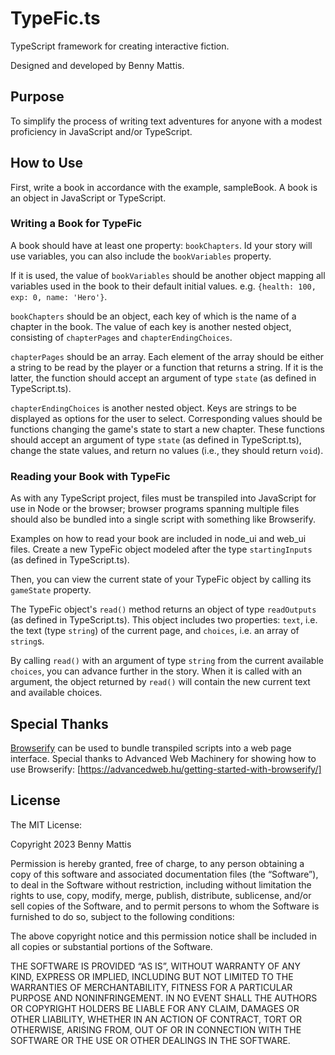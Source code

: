 # TypeFic.ts
TypeScript framework for creating interactive fiction.  

Designed and developed by Benny Mattis.

## Purpose

To simplify the process of writing text adventures for anyone with a modest proficiency in JavaScript and/or TypeScript.

## How to Use

First, write a book in accordance with the example, sampleBook. A book is an object in JavaScript or TypeScript.  

### Writing a Book for TypeFic

A book should have at least one property: `bookChapters`. Id your story will use variables, you can also include the `bookVariables` property.  

If it is used, the value of `bookVariables` should be another object mapping all variables used in the book to their default initial values. e.g. `{health: 100, exp: 0, name: 'Hero'}`.

`bookChapters` should be an object, each key of which is the name of a chapter in the book. The value of each key is another nested object, consisting of `chapterPages` and `chapterEndingChoices`.  

`chapterPages` should be an array. Each element of the array should be either a string to be read by the player or a function that returns a string. If it is the latter, the function should accept an argument of type `state` (as defined in TypeScript.ts).  

`chapterEndingChoices` is another nested object. Keys are strings to be displayed as options for the user to select. Corresponding values should be functions changing the game's state to start a new chapter. These functions should accept an argument of type `state` (as defined in TypeScript.ts), change the state values, and return no values (i.e., they should return `void`).


### Reading your Book with TypeFic  

As with any TypeScript project, files must be transpiled into JavaScript for use in Node or the browser; browser programs spanning multiple files should also be bundled into a single script with something like Browserify.

Examples on how to read your book are included in node_ui and web_ui files.
Create a new TypeFic object modeled after the type `startingInputs` (as defined in TypeScript.ts).  

Then, you can view the current state of your TypeFic object by calling its `gameState` property. 

The TypeFic object's `read()` method returns an object of type `readOutputs` (as defined in TypeScript.ts). This object includes two properties: `text`, i.e. the text (type `string`) of the current page, and `choices`, i.e. an array of `string`s.

By calling `read()` with an argument of type `string` from the current available `choices`, you can advance further in the story. When it is called with an argument, the object returned by `read()` will contain the new current text and available choices.
 

## Special Thanks  

[Browserify](https://browserify.org/) can be used to bundle transpiled scripts into a web page interface. Special thanks to Advanced Web Machinery for showing how to use Browserify: [https://advancedweb.hu/getting-started-with-browserify/]  

## License  

The MIT License:

Copyright 2023 Benny Mattis

Permission is hereby granted, free of charge, to any person obtaining a copy of this software and associated documentation files (the “Software”), to deal in the Software without restriction, including without limitation the rights to use, copy, modify, merge, publish, distribute, sublicense, and/or sell copies of the Software, and to permit persons to whom the Software is furnished to do so, subject to the following conditions:

The above copyright notice and this permission notice shall be included in all copies or substantial portions of the Software.

THE SOFTWARE IS PROVIDED “AS IS”, WITHOUT WARRANTY OF ANY KIND, EXPRESS OR IMPLIED, INCLUDING BUT NOT LIMITED TO THE WARRANTIES OF MERCHANTABILITY, FITNESS FOR A PARTICULAR PURPOSE AND NONINFRINGEMENT. IN NO EVENT SHALL THE AUTHORS OR COPYRIGHT HOLDERS BE LIABLE FOR ANY CLAIM, DAMAGES OR OTHER LIABILITY, WHETHER IN AN ACTION OF CONTRACT, TORT OR OTHERWISE, ARISING FROM, OUT OF OR IN CONNECTION WITH THE SOFTWARE OR THE USE OR OTHER DEALINGS IN THE SOFTWARE.


